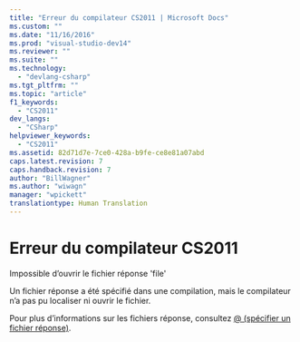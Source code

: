 ```yaml
---
title: "Erreur du compilateur CS2011 | Microsoft Docs"
ms.custom: ""
ms.date: "11/16/2016"
ms.prod: "visual-studio-dev14"
ms.reviewer: ""
ms.suite: ""
ms.technology: 
  - "devlang-csharp"
ms.tgt_pltfrm: ""
ms.topic: "article"
f1_keywords: 
  - "CS2011"
dev_langs: 
  - "CSharp"
helpviewer_keywords: 
  - "CS2011"
ms.assetid: 82d71d7e-7ce0-428a-b9fe-ce8e81a07abd
caps.latest.revision: 7
caps.handback.revision: 7
author: "BillWagner"
ms.author: "wiwagn"
manager: "wpickett"
translationtype: Human Translation
---
```

# Erreur du compilateur CS2011
Impossible d’ouvrir le fichier réponse 'file'  
  
 Un fichier réponse a été spécifié dans une compilation, mais le compilateur n’a pas pu localiser ni ouvrir le fichier.  
  
 Pour plus d’informations sur les fichiers réponse, consultez [@ \(spécifier un fichier réponse\)](../../csharp/language-reference/compiler-options/response-file-compiler-option.md).